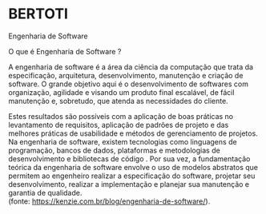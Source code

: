 # BERTOTI
Engenharia de Software

O que é Engenharia de Software ?

A engenharia de software é a área da ciência da computação que trata da especificação, arquitetura, desenvolvimento, manutenção e criação de software.
O grande objetivo aqui é o desenvolvimento de softwares com organização, agilidade e visando um produto final escalável, de fácil manutenção e, sobretudo, que atenda as necessidades do cliente. 

Estes resultados são possíveis com a aplicação de boas práticas no levantamento de requisitos, aplicação de padrões de projeto e das melhores práticas de usabilidade e métodos de gerenciamento de projetos.
Na engenharia de software, existem tecnologias como linguagens de programação, bancos de dados, plataformas e metodologias de desenvolvimento e bibliotecas de código . 
Por sua vez, a fundamentação teórica da engenharia de software envolve o uso de modelos abstratos que permitem ao engenheiro realizar a especificação do software, projetar seu desenvolvimento, realizar a implementação e planejar sua manutenção e garantia de qualidade.  
(fonte: https://kenzie.com.br/blog/engenharia-de-software/).

